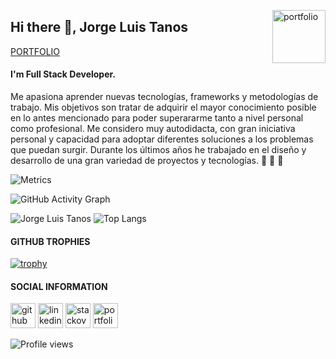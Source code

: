 
<!--
**jTanos/jTanos** is a ✨ _special_ ✨ repository because its `README.md` (this file) appears on your GitHub profile.

Here are some ideas to get you started:

- 🔭 I’m currently working on ...
- 🌱 I’m currently learning ...
- 👯 I’m looking to collaborate on ...
- 🤔 I’m looking for help with ...
- 💬 Ask me about ...
- ⚡ Fun fact: ...
- 📫 How to reach me: <a href="https://www.linkedin.com/in/vedant-jajoo-89a366171/">
      <img align="center" alt="Linkdin" width="25px"                                  src="https://raw.githubusercontent.com/edent/SuperTinyIcons/099dc12b59179d07d534069bc8551718f786d91a/images/svg/linkedin.svg" />
</a>
</br>
-->

[<img align='right' src='https://user-images.githubusercontent.com/5713670/87202985-820dcb80-c2b6-11ea-9f56-7ec461c497c3.gif' width='85' height='85' alt='portfolio'>](https://jtanos.github.io/)

## Hi there 👋, Jorge Luis Tanos

[PORTFOLIO](https://jtanos.github.io/)

#### I'm Full Stack Developer.

Me apasiona aprender nuevas tecnologías, frameworks y metodologías de trabajo.
Mis objetivos son tratar de adquirir el mayor conocimiento posible en lo antes mencionado para poder 
superararme tanto a nivel personal como profesional.
Me considero muy autodidacta, con gran iniciativa personal y capacidad para adoptar diferentes soluciones 
a los problemas que puedan surgir.
Durante los últimos años he trabajado en el diseño y desarrollo de una gran variedad de proyectos y tecnologías. 
💪 💪 💪

![Metrics](https://metrics.lecoq.io/jtanos?template=classic&gists=1&introduction=1&activity=1&base.indepth=false&base.hireable=false&activity.limit=5&activity.load=300&activity.days=14&activity.visibility=all&activity.timestamps=false&activity.filter=all&introduction.title=true&config.timezone=America%2FBuenos_Aires)


![GitHub Activity Graph](https://activity-graph.herokuapp.com/graph?username=jtanos&theme=react-dark&hide_border=true)  

![Jorge Luis Tanos](https://github-readme-stats.vercel.app/api?username=jTanos&show_icons=true&title_color=ffffff&icon_color=bb2acf&text_color=daf7dc&bg_color=191919&hide_border=true) ![Top Langs](https://github-readme-stats.vercel.app/api/top-langs/?username=jtanos&layout=compact&langs_count=10&title_color=ffffff&icon_color=bb2acf&text_color=daf7dc&bg_color=191919&hide_border=true)


#### GITHUB TROPHIES
  
[![trophy](https://github-profile-trophy.vercel.app/?username=jtanos&theme=onedark&margin-w=15&margin-h=15&no-bg=true&column=4)](https://github.com/ryo-ma/github-profile-trophy)

#### SOCIAL INFORMATION

[<img src='https://cdn.jsdelivr.net/npm/simple-icons@3.0.1/icons/github.svg' alt='github' height='40'>](https://github.com/jtanos)
[<img src='https://cdn.jsdelivr.net/npm/simple-icons@3.0.1/icons/linkedin.svg' alt='linkedin' height='40'>](https://www.linkedin.com/in/jorge-tanos-40968092/)
[<img src='https://cdn.jsdelivr.net/npm/simple-icons@3.0.1/icons/stackoverflow.svg' alt='stackoverflow' height='40'>](https://es.stackoverflow.com/users/165943/jtanos) [<img src='https://cdn.jsdelivr.net/npm/simple-icons@3.0.1/icons/icloud.svg' alt='portfolio' height='40'>](https://jtanos.github.io/)  

![Profile views](https://gpvc.arturio.dev/jtanos) 


<!--
![GitHub streak stats](https://github-readme-streak-stats.herokuapp.com/?user=jtanos) 

### GITHUB BADGES

<a href='https://archiveprogram.github.com/'>
  <img src='https://raw.githubusercontent.com/acervenky/animated-github-badges/master/assets/acbadge.gif' width='40' height='40'>
</a>
<a href='https://docs.github.com/en/developers'>
  <img src='https://raw.githubusercontent.com/acervenky/animated-github-badges/master/assets/devbadge.gif' width='40' height='40'>
</a>
<a href='https://github.com/pricing'>
  <img src='https://raw.githubusercontent.com/acervenky/animated-github-badges/master/assets/pro.gif' width='40' height='40'>
</a>
<a href='https://stars.github.com/'>
  <img src='https://raw.githubusercontent.com/acervenky/animated-github-badges/master/assets/starbadge.gif' width='35' height='35'>
</a>
<a href='https://docs.github.com/en/github/supporting-the-open-source-community-with-github-sponsors'>
  <img src='https://raw.githubusercontent.com/acervenky/animated-github-badges/master/assets/sponsorbadge.gif' width='35' height='35'>
</a>
 -->
